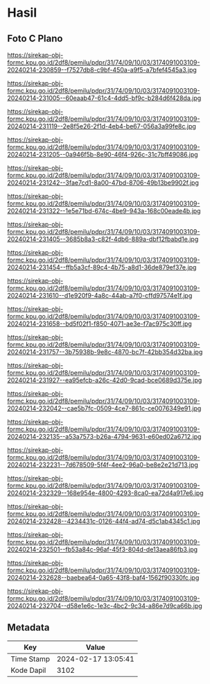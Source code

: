 # Hasil

## Foto C Plano

https://sirekap-obj-formc.kpu.go.id/2df8/pemilu/pdpr/31/74/09/10/03/3174091003109-20240214-230859--f7527db8-c9bf-450a-a9f5-a7bfef4545a3.jpg

https://sirekap-obj-formc.kpu.go.id/2df8/pemilu/pdpr/31/74/09/10/03/3174091003109-20240214-231005--60eaab47-61c4-4dd5-bf9c-b284d6f428da.jpg

https://sirekap-obj-formc.kpu.go.id/2df8/pemilu/pdpr/31/74/09/10/03/3174091003109-20240214-231119--2e8f5e26-2f1d-4eb4-be67-056a3a99fe8c.jpg

https://sirekap-obj-formc.kpu.go.id/2df8/pemilu/pdpr/31/74/09/10/03/3174091003109-20240214-231205--0a946f5b-8e90-46f4-926c-31c7bff49086.jpg

https://sirekap-obj-formc.kpu.go.id/2df8/pemilu/pdpr/31/74/09/10/03/3174091003109-20240214-231242--3fae7cd1-8a00-47bd-8706-49b13be9902f.jpg

https://sirekap-obj-formc.kpu.go.id/2df8/pemilu/pdpr/31/74/09/10/03/3174091003109-20240214-231322--1e5e71bd-674c-4be9-943a-168c00eade4b.jpg

https://sirekap-obj-formc.kpu.go.id/2df8/pemilu/pdpr/31/74/09/10/03/3174091003109-20240214-231405--3685b8a3-c82f-4db6-889a-dbf12fbabd1e.jpg

https://sirekap-obj-formc.kpu.go.id/2df8/pemilu/pdpr/31/74/09/10/03/3174091003109-20240214-231454--ffb5a3cf-89c4-4b75-a8d1-36de879ef37e.jpg

https://sirekap-obj-formc.kpu.go.id/2df8/pemilu/pdpr/31/74/09/10/03/3174091003109-20240214-231610--d1e920f9-4a8c-44ab-a7f0-cffd97574e1f.jpg

https://sirekap-obj-formc.kpu.go.id/2df8/pemilu/pdpr/31/74/09/10/03/3174091003109-20240214-231658--bd5f02f1-f850-4071-ae3e-f7ac975c30ff.jpg

https://sirekap-obj-formc.kpu.go.id/2df8/pemilu/pdpr/31/74/09/10/03/3174091003109-20240214-231757--3b75938b-9e8c-4870-bc7f-42bb354d32ba.jpg

https://sirekap-obj-formc.kpu.go.id/2df8/pemilu/pdpr/31/74/09/10/03/3174091003109-20240214-231927--ea95efcb-a26c-42d0-9cad-bce0689d375e.jpg

https://sirekap-obj-formc.kpu.go.id/2df8/pemilu/pdpr/31/74/09/10/03/3174091003109-20240214-232042--cae5b7fc-0509-4ce7-861c-ce0076349e91.jpg

https://sirekap-obj-formc.kpu.go.id/2df8/pemilu/pdpr/31/74/09/10/03/3174091003109-20240214-232135--a53a7573-b26a-4794-9631-e60ed02a6712.jpg

https://sirekap-obj-formc.kpu.go.id/2df8/pemilu/pdpr/31/74/09/10/03/3174091003109-20240214-232231--7d678509-5f4f-4ee2-96a0-be8e2e21d713.jpg

https://sirekap-obj-formc.kpu.go.id/2df8/pemilu/pdpr/31/74/09/10/03/3174091003109-20240214-232329--168e954e-4800-4293-8ca0-ea72d4a917e6.jpg

https://sirekap-obj-formc.kpu.go.id/2df8/pemilu/pdpr/31/74/09/10/03/3174091003109-20240214-232428--4234431c-0126-44f4-ad74-d5c1ab4345c1.jpg

https://sirekap-obj-formc.kpu.go.id/2df8/pemilu/pdpr/31/74/09/10/03/3174091003109-20240214-232501--fb53a84c-96af-45f3-804d-de13aea86fb3.jpg

https://sirekap-obj-formc.kpu.go.id/2df8/pemilu/pdpr/31/74/09/10/03/3174091003109-20240214-232628--baebea64-0a65-43f8-baf4-1562f90330fc.jpg

https://sirekap-obj-formc.kpu.go.id/2df8/pemilu/pdpr/31/74/09/10/03/3174091003109-20240214-232704--d58e1e6c-1e3c-4bc2-9c34-a86e7d9ca66b.jpg


## Metadata

| Key        | Value               |
| ---------- | ------------------- |
| Time Stamp | 2024-02-17 13:05:41 |
| Kode Dapil | 3102                |




